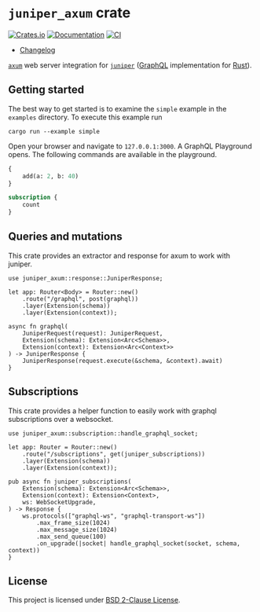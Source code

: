 `juniper_axum` crate
====================

[![Crates.io](https://img.shields.io/crates/v/juniper_axum.svg?maxAge=2592000)](https://crates.io/crates/juniper_warp)
[![Documentation](https://docs.rs/juniper_warp/badge.svg)](https://docs.rs/juniper_warp)
[![CI](https://github.com/graphql-rust/juniper/workflows/CI/badge.svg?branch=master "CI")](https://github.com/graphql-rust/juniper/actions?query=workflow%3ACI+branch%3Amaster)

- [Changelog](https://github.com/graphql-rust/juniper/blob/master/juniper_axum/CHANGELOG.md)

[`axum`] web server integration for [`juniper`] ([GraphQL] implementation for [Rust]).

## Getting started

The best way to get started is to examine the `simple` example in the `examples` directory. To execute
this example run

`cargo run --example simple`

Open your browser and navigate to `127.0.0.1:3000`. A GraphQL Playground opens. The 
following commands are available in the playground.

```graphql
{
    add(a: 2, b: 40)
}
```

```graphql
subscription {
    count
}
```

## Queries and mutations
This crate provides an extractor and response for axum to work with juniper.

```rust,ignore
use juniper_axum::response::JuniperResponse;

let app: Router<Body> = Router::new()
    .route("/graphql", post(graphql))
    .layer(Extension(schema))
    .layer(Extension(context));

async fn graphql(
    JuniperRequest(request): JuniperRequest,
    Extension(schema): Extension<Arc<Schema>>,
    Extension(context): Extension<Arc<Context>>
) -> JuniperResponse {
    JuniperResponse(request.execute(&schema, &context).await)
}
```

## Subscriptions
This crate provides a helper function to easily work with graphql subscriptions over a websocket.
```rust,ignore
use juniper_axum::subscription::handle_graphql_socket;

let app: Router = Router::new()
    .route("/subscriptions", get(juniper_subscriptions))
    .layer(Extension(schema))
    .layer(Extension(context));

pub async fn juniper_subscriptions(
    Extension(schema): Extension<Arc<Schema>>,
    Extension(context): Extension<Context>,
    ws: WebSocketUpgrade,
) -> Response {
    ws.protocols(["graphql-ws", "graphql-transport-ws"])
        .max_frame_size(1024)
        .max_message_size(1024)
        .max_send_queue(100)
        .on_upgrade(|socket| handle_graphql_socket(socket, schema, context))
}
```



## License

This project is licensed under [BSD 2-Clause License](https://github.com/graphql-rust/juniper/blob/master/juniper_axum/LICENSE).




[`juniper`]: https://docs.rs/juniper
[`juniper_axum`]: https://docs.rs/juniper_axum
[`axum`]: https://docs.rs/axum
[GraphQL]: http://graphql.org
[Juniper Book]: https://graphql-rust.github.io
[Rust]: https://www.rust-lang.org

[1]: https://github.com/graphql-rust/juniper/blob/master/juniper_warp/examples/warp_server.rs
